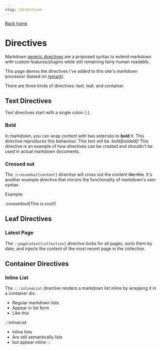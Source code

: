 ```yaml
---
slug: /directives
---
```


[Back home](/)

# Directives

Markdown [generic directives](https://talk.commonmark.org/t/generic-directives-plugins-syntax/444) are a proposed syntax to extend markdown with custom features/plugins while still remaining fairly human readable.

This page demos the directives I've added to this site's markdown processor (based on [remark](https://github.com/remarkjs/remark)).

There are three kinds of directives: text, leaf, and container.

## Text Directives

Text directives start with a single colon (`:`).

### Bold

In markdown, you can wrap content with two asterisks to **bold** it. This directive reproduces this behaviour. This text will be :bold[bolded]! This directive is an example of how directives can be created and shouldn't be used in actual markdown documents.

### Crossed out

The `:crossedout[content]` directive will cross out the content ~~like this~~. It's another example directive that mirrors the functionality of markdown's own syntax.

Example:

:crossedout[This is cool!]

## Leaf Directives

### Latest Page

The `::pagelatest[collection]` directive looks for all pages, sorts them by date, and injects
the content of the most recent page in the collection.

## Container Directives

### Inline List

The `:::inlineList` directive renders a markdown list inline by wrapping it in a container div.

- Regular markdown lists
- Appear in list form
- Like this

:::inlineList
- Inline lists
- Are still semantically lists
- but appear inline
:::